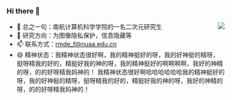 ### Hi there 👋

- 🔭 总之一句：南航计算机科学学院的一名二次元研究生<img align="right" src="https://github-readme-stats.vercel.app/api?username=RMDE&show_icons=true">
- 🌱 研究方向：为图像隐私保护，信息隐藏等
- 📫 联系方式：rmde_f@nuaa.edu.cn
- 😄 精神状态：我精神状态很好啊，我的精神挺好的呀，我的好神挺的精呀，挺呀精我的好的，精挺好我的神的呀，我的精神挺好的啊啊啊啊，我好的神精的呀，的的好呀精我妈神的！ 我精神状态很好啊哈哈哈哈哈哈我的精神挺好的呀，我的好神挺的精呀，挺呀精我的好的，精挺好我的神的呀，我好的神精的呀，的的好呀精我妈神的！
